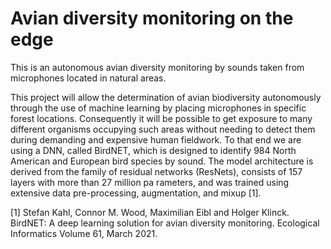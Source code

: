 # Avian diversity monitoring on the edge

This is an autonomous avian diversity monitoring by sounds taken from microphones located in natural areas.

This project will allow the determination of avian biodiversity autonomously through the use of machine learning by placing microphones in specific forest locations. Consequently it will be possible to get exposure to many different organisms occupying such areas without needing to detect them during demanding and expensive human fieldwork.
To that end we are using a DNN, called BirdNET, which is designed to identify 984 North American and European bird species by sound. The model architecture is derived from the family of residual networks (ResNets), consists of 157 layers with more than 27 million pa­
rameters, and was trained using extensive data pre-processing, augmentation, and mixup [1].

[1] Stefan Kahl, Connor M. Wood, Maximilian Eibl and Holger Klinck. BirdNET: A deep learning solution for avian diversity monitoring. Ecological Informatics Volume 61, March 2021.

